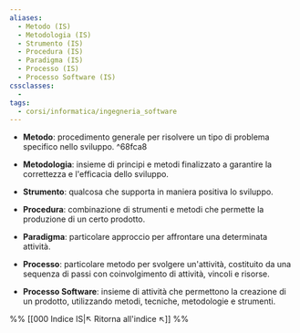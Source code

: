 ```yaml
---
aliases:
  - Metodo (IS)
  - Metodologia (IS)
  - Strumento (IS)
  - Procedura (IS)
  - Paradigma (IS)
  - Processo (IS)
  - Processo Software (IS)
cssclasses:
  - 
tags:
  - corsi/informatica/ingegneria_software
---
```


- **Metodo**: procedimento generale per risolvere un tipo di problema specifico nello sviluppo.
 ^68fca8
- **Metodologia**: insieme di principi e metodi finalizzato a garantire la correttezza e l'efficacia dello sviluppo.

- **Strumento**: qualcosa che supporta in maniera positiva lo sviluppo.

- **Procedura**: combinazione di strumenti e metodi che permette la produzione di un certo prodotto.

- **Paradigma**: particolare approccio per affrontare una determinata attività.

- **Processo**: particolare metodo per svolgere un'attività, costituito da una sequenza di passi con coinvolgimento di attività, vincoli e risorse.

- **Processo Software**: insieme di attività che permettono la creazione di un prodotto, utilizzando metodi, tecniche, metodologie e strumenti.

%%
[[000 Indice IS|↖ Ritorna all'indice ↖]]
%%